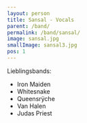 ```yaml
---
layout: person
title: Sansal - Vocals
parent: /band/
permalink: /band/sansal/
image: sansal.jpg
smallImage: sansal3.jpg
pos: 1
---
```


Lieblingsbands:

* Iron Maiden
* Whitesnake
* Queensrÿche
* Van Halen
* Judas Priest